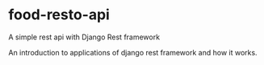 # food-resto-api
A simple rest api with Django Rest framework


An introduction to applications of django rest framework and how it works.
